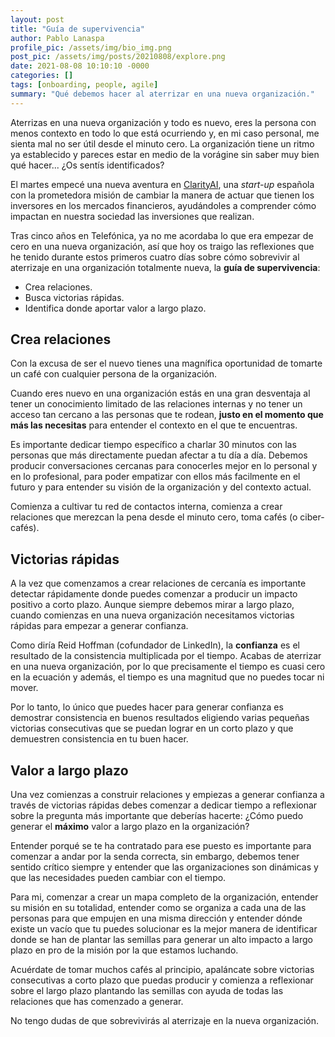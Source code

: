 ```yaml
---
layout: post
title: "Guía de supervivencia"
author: Pablo Lanaspa
profile_pic: /assets/img/bio_img.png
post_pic: /assets/img/posts/20210808/explore.png
date: 2021-08-08 10:10:10 -0000
categories: []
tags: [onboarding, people, agile]
summary: "Qué debemos hacer al aterrizar en una nueva organización."
---
```


Aterrizas en una nueva organización y todo es nuevo, eres la persona con menos contexto en todo lo que está ocurriendo y, en mi caso personal, me sienta mal no ser útil desde el minuto cero. La organización tiene un ritmo ya establecido y pareces estar en medio de la vorágine sin saber muy bien qué hacer... ¿Os sentís identificados?

El martes empecé una nueva aventura en [ClarityAI](https://clarity.ai/), una *start-up* española con la prometedora misión de cambiar la manera de actuar que tienen los inversores en los mercados financieros, ayudándoles a comprender cómo impactan en nuestra sociedad las inversiones que realizan.

Tras cinco años en Telefónica, ya no me acordaba lo que era empezar de cero en una nueva organización, así que hoy os traigo las reflexiones que he tenido durante estos primeros cuatro días sobre cómo sobrevivir al aterrizaje en una organización totalmente nueva, la **guía de supervivencia**:
* Crea relaciones.
* Busca victorias rápidas.
* Identifica donde aportar valor a largo plazo.


## Crea relaciones

Con la excusa de ser el nuevo tienes una magnífica oportunidad de tomarte un café con cualquier persona de la organización.

Cuando eres nuevo en una organización estás en una gran desventaja al tener un conocimiento limitado de las relaciones internas y no tener un acceso tan cercano a las personas que te rodean, **justo en el momento que más las necesitas** para entender el contexto en el que te encuentras.

Es importante dedicar tiempo específico a charlar 30 minutos con las personas que más directamente puedan afectar a tu día a día. Debemos producir conversaciones cercanas para conocerles mejor en lo personal y en lo profesional, para poder empatizar con ellos más facilmente en el futuro y para entender su visión de la organización y del contexto actual.

Comienza a cultivar tu red de contactos interna, comienza a crear relaciones que merezcan la pena desde el minuto cero, toma cafés (o ciber-cafés).


## Victorias rápidas 

A la vez que comenzamos a crear relaciones de cercanía es importante detectar rápidamente donde puedes comenzar a producir un impacto positivo a corto plazo. Aunque siempre debemos mirar a largo plazo, cuando comienzas en una nueva organización necesitamos victorias rápidas para empezar a generar confianza.

Como diría Reid Hoffman (cofundador de LinkedIn), la **confianza** es el resultado de la consistencia multiplicada por el tiempo. Acabas de aterrizar en una nueva organización, por lo que precisamente el tiempo es cuasi cero en la ecuación y además, el tiempo es una magnitud que no puedes tocar ni mover. 

Por lo tanto, lo único que puedes hacer para generar confianza es demostrar consistencia en buenos resultados eligiendo varias pequeñas victorias consecutivas que se puedan lograr en un corto plazo y que demuestren consistencia en tu buen hacer.


## Valor a largo plazo

Una vez comienzas a construir relaciones y empiezas a generar confianza a través de victorias rápidas debes comenzar a dedicar tiempo a reflexionar sobre la pregunta más importante que deberías hacerte: ¿Cómo puedo generar el **máximo** valor a largo plazo en la organización?

Entender porqué se te ha contratado para ese puesto es importante para comenzar a andar por la senda correcta, sin embargo, debemos tener sentido crítico siempre y entender que las organizaciones son dinámicas y que las necesidades pueden cambiar con el tiempo.

Para mi, comenzar a crear un mapa completo de la organización, entender su misión en su totalidad, entender como se organiza a cada una de las personas para que empujen en una misma dirección y entender dónde existe un vacío que tu puedes solucionar es la mejor manera de identificar donde se han de plantar las semillas para generar un alto impacto a largo plazo en pro de la misión por la que estamos luchando.

Acuérdate de tomar muchos cafés al principio, apaláncate sobre victorias consecutivas a corto plazo que puedas producir y comienza a reflexionar sobre el largo plazo plantando las semillas con ayuda de todas las relaciones que has comenzado a generar.

No tengo dudas de que sobrevivirás al aterrizaje en la nueva organización.
